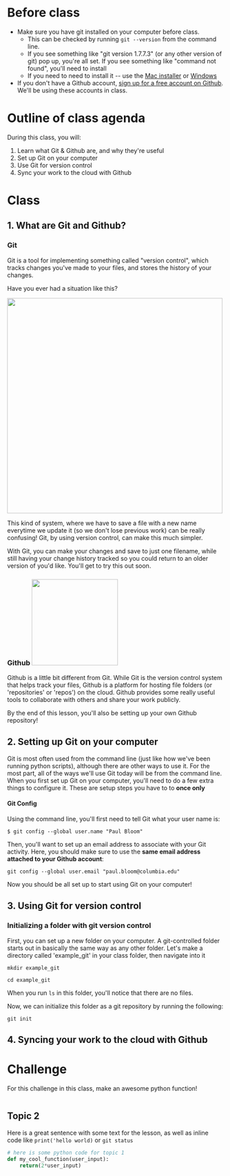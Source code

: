 # Before class

  * Make sure you have git installed on your computer before class. 
      * This can be checked by running `git --version` from the command line. 
      * If you see something like "git version 1.7.7.3" (or any other version of git) pop up, you're all set. If you see something like "command not found", you'll need to install
      * If you need to need to install it -- use the [Mac installer](https://sourceforge.net/projects/git-osx-installer/) or [Windows](https://git-scm.com/download/win)
  * If you don't have a Github account, [sign up for a free account on Github](https://github.com/join). We'll be using these accounts in class.
    

# Outline of class agenda

During this class, you will:

1. Learn what Git & Github are, and why they're useful
2. Set up Git on your computer
3. Use Git for version control
4. Sync your work to the cloud with Github
 

# Class 

## 1. What are Git and Github?

### Git

Git is a tool for implementing something called "version control", which tracks changes you've made to your files, and stores the history of your changes. 

Have you ever had a situation like this?

<img src="https://thedataarealright.files.wordpress.com/2018/11/screen-shot-2012-09-12-at-08-38-56.png" width="500">

This kind of system, where we have to save a file with a new name everytime we update it (so we don't lose previous work) can be really confusing! Git, by using version control, can make this much simpler.

With Git, you can make your changes and save to just one filename, while still having your change history tracked so you could return to an older version of you'd like. You'll get to try this out soon.

### Github <img src="https://miro.medium.com/max/2560/1*JLYlSLSK8-AZo8gt9UdYqA.jpeg" width="200">

Github is a little bit different from Git. While Git is the version control system that helps track your files, Github is a platform for hosting file folders (or 'repositories' or 'repos') on the cloud. Github provides some really useful tools to collaborate with others and share your work publicly.

By the end of this lesson, you'll also be setting up your own Github repository!

## 2. Setting up Git on your computer

Git is most often used from the command line (just like how we've been running python scripts), although there are other ways to use it. For the most part, all of the ways we'll use Git today will be from the command line. When you first set up Git on your computer, you'll need to do a few extra things to configure it. These are setup steps you have to to **once only**

#### Git Config

Using the command line, you'll first need to tell Git what your user name is:

```console
$ git config --global user.name "Paul Bloom"
```

Then, you'll want to set up an email address to associate with your Git activity. Here, you should make sure to use the **same email address attached to your Github account**:

`git config --global user.email "paul.bloom@columbia.edu"`

Now you should be all set up to start using Git on your computer!

## 3. Using Git for version control

### Initializing a folder with git version control

First, you can set up a new folder on your computer. A git-controlled folder starts out in basically the same way as any other folder. Let's make a directory called 'example_git' in your class folder, then navigate into it

`mkdir example_git`

`cd example_git`

When you run `ls` in this folder, you'll notice that there are no files.

Now, we can initialize this folder as a git repository by running the following:

`git init`

## 4. Syncing your work to the cloud with Github

# Challenge

For this challenge in this class, make an awesome python function!


```python

```

## Topic 2


Here is a great sentence with some text for the lesson, as well as inline code like `print('hello world)` or `git status`


```python
# here is some python code for topic 1
def my_cool_function(user_input):
    return(2*user_input)
```
